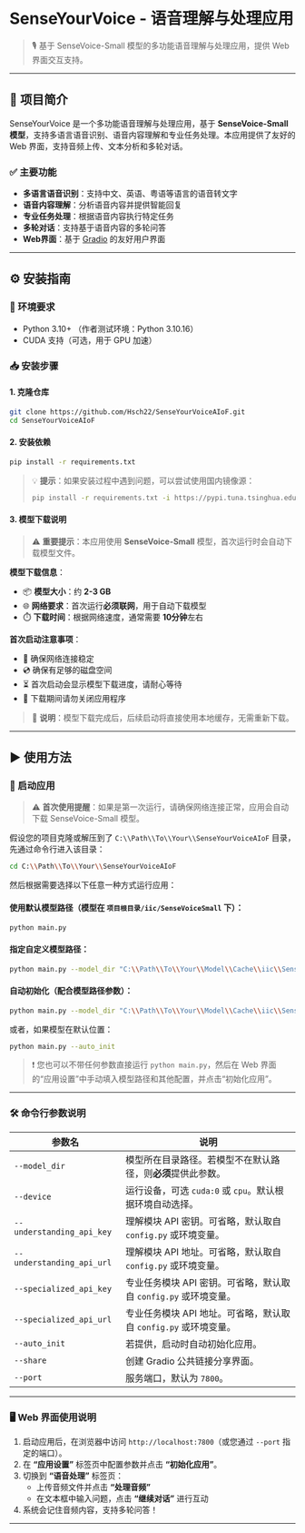# SenseYourVoice - 语音理解与处理应用

> 🎙️ 基于 SenseVoice-Small 模型的多功能语音理解与处理应用，提供 Web 界面交互支持。

---

## 📌 项目简介

SenseYourVoice 是一个多功能语音理解与处理应用，基于 **SenseVoice-Small 模型**，支持多语言语音识别、语音内容理解和专业任务处理。本应用提供了友好的 Web 界面，支持音频上传、文本分析和多轮对话。

### ✅ 主要功能

- **多语言语音识别**：支持中文、英语、粤语等语言的语音转文字  
- **语音内容理解**：分析语音内容并提供智能回复  
- **专业任务处理**：根据语音内容执行特定任务  
- **多轮对话**：支持基于语音内容的多轮问答  
- **Web界面**：基于 [Gradio](https://www.gradio.app/) 的友好用户界面  

---

## ⚙️ 安装指南

### 🔧 环境要求

- Python 3.10+ （作者测试环境：Python 3.10.16）
- CUDA 支持（可选，用于 GPU 加速）

### 📥 安装步骤

#### 1. 克隆仓库

```bash
git clone https://github.com/Hsch22/SenseYourVoiceAIoF.git
cd SenseYourVoiceAIoF
```

#### 2. 安装依赖

```bash
pip install -r requirements.txt
```

> 💡 **提示**：如果安装过程中遇到问题，可以尝试使用国内镜像源：
>
> ```bash
> pip install -r requirements.txt -i https://pypi.tuna.tsinghua.edu.cn/simple
> ```

#### 3. 模型下载说明

> ⚠️ **重要提示**：本应用使用 **SenseVoice-Small** 模型，首次运行时会自动下载模型文件。

**模型下载信息**：
- 📦 **模型大小**：约 **2-3 GB**
- 🌐 **网络要求**：首次运行**必须联网**，用于自动下载模型
- ⏱️ **下载时间**：根据网络速度，通常需要 **10分钟**左右

**首次启动注意事项**：
- 🔌 确保网络连接稳定
- 💿 确保有足够的磁盘空间
- ⏳ 首次启动会显示模型下载进度，请耐心等待
- 🚫 下载期间请勿关闭应用程序

> 📌 **说明**：模型下载完成后，后续启动将直接使用本地缓存，无需重新下载。

---

## ▶️ 使用方法

### 🚀 启动应用

> ⚠️ **首次使用提醒**：如果是第一次运行，请确保网络连接正常，应用会自动下载 SenseVoice-Small 模型。

假设您的项目克隆或解压到了 `C:\\Path\\To\\Your\\SenseYourVoiceAIoF` 目录，先通过命令行进入该目录：

```bash
cd C:\\Path\\To\\Your\\SenseYourVoiceAIoF
```

然后根据需要选择以下任意一种方式运行应用：

#### 使用默认模型路径（模型在 `项目根目录/iic/SenseVoiceSmall` 下）：

```bash
python main.py
```

#### 指定自定义模型路径：

```bash
python main.py --model_dir "C:\\Path\\To\\Your\\Model\\Cache\\iic\\SenseVoiceSmall"
```

#### 自动初始化（配合模型路径参数）：

```bash
python main.py --model_dir "C:\\Path\\To\\Your\\Model\\Cache\\iic\\SenseVoiceSmall" --auto_init
```

或者，如果模型在默认位置：

```bash
python main.py --auto_init
```

> ❗ 您也可以不带任何参数直接运行 `python main.py`，然后在 Web 界面的“应用设置”中手动填入模型路径和其他配置，并点击“初始化应用”。

---

### 🛠️ 命令行参数说明

| 参数名                  | 说明 |
|-------------------------|------|
| `--model_dir`           | 模型所在目录路径。若模型不在默认路径，则**必须**提供此参数。 |
| `--device`              | 运行设备，可选 `cuda:0` 或 `cpu`。默认根据环境自动选择。 |
| `--understanding_api_key` | 理解模块 API 密钥。可省略，默认取自 `config.py` 或环境变量。 |
| `--understanding_api_url` | 理解模块 API 地址。可省略，默认取自 `config.py` 或环境变量。 |
| `--specialized_api_key`   | 专业任务模块 API 密钥。可省略，默认取自 `config.py` 或环境变量。 |
| `--specialized_api_url`   | 专业任务模块 API 地址。可省略，默认取自 `config.py` 或环境变量。 |
| `--auto_init`             | 若提供，启动时自动初始化应用。 |
| `--share`                 | 创建 Gradio 公共链接分享界面。 |
| `--port`                  | 服务端口，默认为 `7800`。 |

---

### 🖥️ Web 界面使用说明

1. 启动应用后，在浏览器中访问 `http://localhost:7800`（或您通过 `--port` 指定的端口）。
2. 在 **“应用设置”** 标签页中配置参数并点击 **“初始化应用”**。
3. 切换到 **“语音处理”** 标签页：
   - 上传音频文件并点击 **“处理音频”**
   - 在文本框中输入问题，点击 **“继续对话”** 进行互动
4. 系统会记住音频内容，支持多轮问答！

---